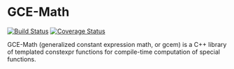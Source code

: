# GCE-Math

[![Build Status](https://travis-ci.org/kthohr/gcem.svg?branch=master)](https://travis-ci.org/kthohr/gcem)
[![Coverage Status](https://codecov.io/github/kthohr/gcem/coverage.svg?branch=master)](https://codecov.io/github/kthohr/gcem?branch=master)

GCE-Math (generalized constant expression math, or gcem) is a C++ library of templated constexpr functions for compile-time computation of special functions.
